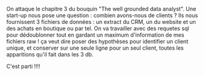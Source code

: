 On attaque le chapitre 3 du bouquin "The well grounded data analyst". 
Une start-up nous pose une question : combien avons-nous de clients ?
Ils nous fournissent 3 fichiers de données : un extract du CRM, un du website et un des achats en boutique ou par tel. 
On va travailler avec des requetes sql pour dédoublonner tout en gardant un maximum d'information de mes fichiers raw !
ça veut dire poser des hypothèses pour identifier un client unique, et conserver sur une seule ligne pour un seul client, toutes
les apparitions qu'il fait dans les 3 db. 

C'est parti !!!!
